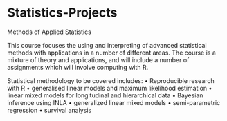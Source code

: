 # Statistics-Projects
Methods of Applied Statistics

This course focuses the using and interpreting of advanced statistical methods with applications in a number of different areas. The course is a mixture of theory and applications, and will include a number of assignments which will involve computing with R.

Statistical methodology to be covered includes:
• Reproducible research with R
• generalised linear models and maximum likelihood estimation
• linear mixed models for longitudinal and hierarchical data
• Bayesian inference using INLA
• generalized linear mixed models
• semi-parametric regression
• survival analysis
